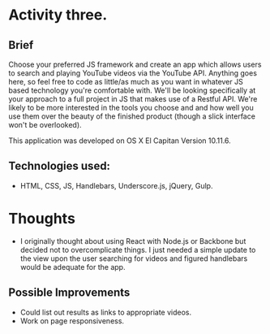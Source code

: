# Activity three.

## Brief
Choose your preferred JS framework and create an app which allows users to search and playing YouTube videos via the YouTube API. Anything goes here, so feel free to code as little/as much as you want in whatever JS based technology you're comfortable with.
We'll be looking specifically at your approach to a full project in JS that makes use of a Restful API. We're likely to be more interested in the tools you choose and and how well you use them over the beauty of the finished product (though a slick interface won't be overlooked).

This application was developed on OS X El Capitan Version 10.11.6.

## Technologies used:

* HTML, CSS, JS, Handlebars, Underscore.js, jQuery, Gulp.

# Thoughts

* I originally thought about using React with Node.js or Backbone but decided not to overcomplicate things. I just needed a simple update to the view upon the user searching for videos and figured handlebars would be adequate for the app.

## Possible Improvements

* Could list out results as links to appropriate videos.
* Work on page responsiveness.

